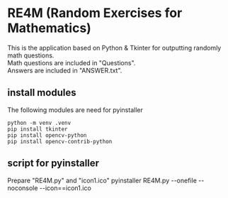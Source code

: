 # RE4M (**R**andom **E**xercises **for** **M**athematics)
This is the application based on Python & Tkinter for outputting randomly math questions.  
Math questions are included in "Questions".  
Answers are included in "ANSWER.txt".


## install modules
The following modules are need for pyinstaller

    python -m venv .venv
    pip install tkinter
    pip install opencv-python
    pip install opencv-contrib-python


## script for pyinstaller
Prepare "RE4M.py" and "icon1.ico"
    pyinstaller RE4M.py --onefile --noconsole --icon==icon1.ico
